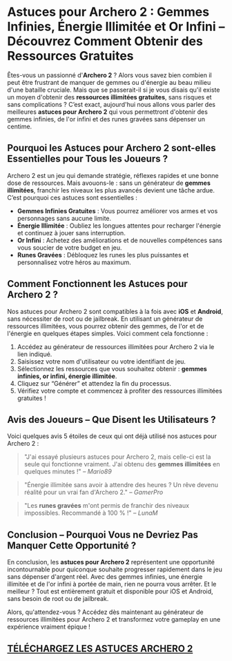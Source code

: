 <h1>Astuces pour Archero 2 : Gemmes Infinies, Énergie Illimitée et Or Infini – Découvrez Comment Obtenir des Ressources Gratuites</h1>

<p>Êtes-vous un passionné d'<strong>Archero 2</strong> ? Alors vous savez bien combien il peut être frustrant de manquer de gemmes ou d'énergie au beau milieu d'une bataille cruciale. Mais que se passerait-il si je vous disais qu'il existe un moyen d'obtenir des <strong>ressources illimitées gratuites</strong>, sans risques et sans complications ? C’est exact, aujourd'hui nous allons vous parler des meilleures <strong>astuces pour Archero 2</strong> qui vous permettront d'obtenir des gemmes infinies, de l'or infini et des runes gravées sans dépenser un centime.</p>

<h2>Pourquoi les Astuces pour Archero 2 sont-elles Essentielles pour Tous les Joueurs ?</h2>

<p>Archero 2 est un jeu qui demande stratégie, réflexes rapides et une bonne dose de ressources. Mais avouons-le : sans un générateur de <strong>gemmes illimitées</strong>, franchir les niveaux les plus avancés devient une tâche ardue. C’est pourquoi ces astuces sont essentielles :</p>
<ul>
  <li><strong>Gemmes Infinies Gratuites</strong> : Vous pourrez améliorer vos armes et vos personnages sans aucune limite.</li>
  <li><strong>Énergie Illimitée</strong> : Oubliez les longues attentes pour recharger l'énergie et continuez à jouer sans interruption.</li>
  <li><strong>Or Infini</strong> : Achetez des améliorations et de nouvelles compétences sans vous soucier de votre budget en jeu.</li>
  <li><strong>Runes Gravées</strong> : Débloquez les runes les plus puissantes et personnalisez votre héros au maximum.</li>
</ul>

<h2>Comment Fonctionnent les Astuces pour Archero 2 ?</h2>

<p>Nos astuces pour Archero 2 sont compatibles à la fois avec <strong>iOS</strong> et <strong>Android</strong>, sans nécessiter de root ou de jailbreak. En utilisant un générateur de ressources illimitées, vous pourrez obtenir des gemmes, de l'or et de l'énergie en quelques étapes simples. Voici comment cela fonctionne :</p>
<ol>
  <li>Accédez au générateur de ressources illimitées pour Archero 2 via le lien indiqué.</li>
  <li>Saisissez votre nom d'utilisateur ou votre identifiant de jeu.</li>
  <li>Sélectionnez les ressources que vous souhaitez obtenir : <strong>gemmes infinies, or infini, énergie illimitée</strong>.</li>
  <li>Cliquez sur “Générer” et attendez la fin du processus.</li>
  <li>Vérifiez votre compte et commencez à profiter des ressources illimitées gratuites !</li>
</ol>

<h2>Avis des Joueurs – Que Disent les Utilisateurs ?</h2>

<p>Voici quelques avis 5 étoiles de ceux qui ont déjà utilisé nos astuces pour Archero 2 :</p>

<blockquote>
  <p>"J'ai essayé plusieurs astuces pour Archero 2, mais celle-ci est la seule qui fonctionne vraiment. J'ai obtenu des <strong>gemmes illimitées</strong> en quelques minutes !" – <em>Mario89</em></p>
</blockquote>

<blockquote>
  <p>"Énergie illimitée sans avoir à attendre des heures ? Un rêve devenu réalité pour un vrai fan d'Archero 2." – <em>GamerPro</em></p>
</blockquote>

<blockquote>
  <p>"Les <strong>runes gravées</strong> m'ont permis de franchir des niveaux impossibles. Recommandé à 100 % !" – <em>LunaM</em></p>
</blockquote>

<h2>Conclusion – Pourquoi Vous ne Devriez Pas Manquer Cette Opportunité ?</h2>

<p>En conclusion, les <strong>astuces pour Archero 2</strong> représentent une opportunité incontournable pour quiconque souhaite progresser rapidement dans le jeu sans dépenser d'argent réel. Avec des gemmes infinies, une énergie illimitée et de l'or infini à portée de main, rien ne pourra vous arrêter. Et le meilleur ? Tout est entièrement gratuit et disponible pour iOS et Android, sans besoin de root ou de jailbreak.</p>

<p>Alors, qu'attendez-vous ? Accédez dès maintenant au générateur de ressources illimitées pour Archero 2 et transformez votre gameplay en une expérience vraiment épique !</p>

## [TÉLÉCHARGEZ LES ASTUCES ARCHERO 2](https://bit.ly/4ksQ1jn)
